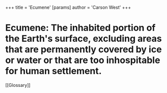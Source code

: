 +++
 title = 'Ecumene'
[params]
	author = 'Carson West'
+++
# **Ecumen**e: The inhabited portion of the Earth's surface, excluding areas that are permanently covered by ice or water or that are too inhospitable for human settlement.

 [[Glossary]]
